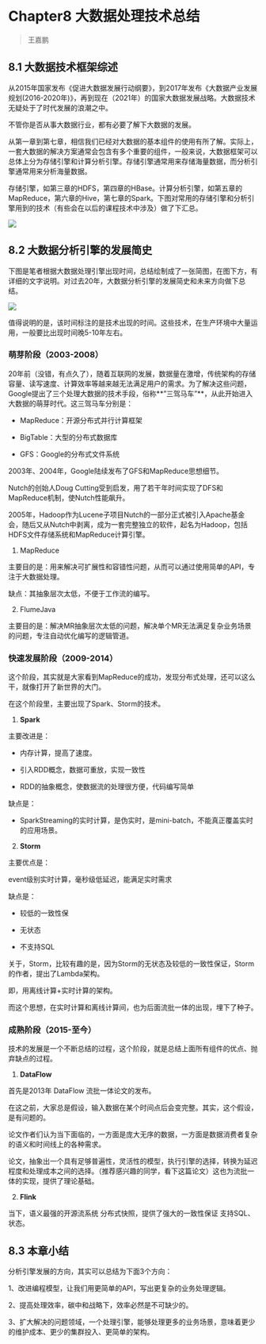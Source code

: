 # Chapter8 大数据处理技术总结

> 王嘉鹏

## 8.1 大数据技术框架综述

从2015年国家发布《促进大数据发展行动纲要》，到2017年发布《大数据产业发展规划(2016-2020年)》，再到现在（2021年）的国家大数据发展战略。大数据技术无疑处于了时代发展的浪潮之中。

不管你是否从事大数据行业，都有必要了解下大数据的发展。

从第一章到第七章，相信我们已经对大数据的基本组件的使用有所了解。实际上，一套大数据的解决方案通常会包含有多个重要的组件，一般来说，大数据框架可以总体上分为存储引擎和计算分析引擎。存储引擎通常用来存储海量数据，而分析引擎通常用来分析海量数据。

存储引擎，如第三章的HDFS，第四章的HBase。计算分析引擎，如第五章的MapReduce，第六章的Hive，第七章的Spark。下图对常用的存储引擎和分析引擎用到的技术（有些会在以后的课程技术中涉及）做了下汇总。

![](https://gitee.com/shenhao-stu/Big-Data/raw/master/doc_imgs/ch8.1.png)

## 8.2 大数据分析引擎的发展简史

下图是笔者根据大数据处理引擎出现时间，总结绘制成了一张简图，在图下方，有详细的文字说明。对过去20年，大数据分析引擎的发展简史和未来方向做下总结。

![](https://gitee.com/shenhao-stu/Big-Data/raw/master/doc_imgs/ch8.2.png)

值得说明的是，该时间标注的是技术出现的时间。这些技术，在生产环境中大量运用，一般要比出现时间晚5-10年左右。

### 萌芽阶段（2003-2008）

20年前（没错，有点久了），随着互联网的发展，数据量在激增，传统架构的存储容量、读写速度、计算效率等越来越无法满足用户的需求。为了解决这些问题，Google提出了三个处理大数据的技术手段，俗称**”三驾马车”**，从此开始进入大数据的萌芽时代。这三驾马车分别是：

- MapReduce：开源分布式并行计算框架

- BigTable：大型的分布式数据库

- GFS：Google的分布式文件系统

2003年、2004年，Google陆续发布了GFS和MapReduce思想细节。

Nutch的创始人Doug Cutting受到启发，用了若干年时间实现了DFS和MapReduce机制，使Nutch性能飙升。

2005年，Hadoop作为Lucene子项目Nutch的一部分正式被引入Apache基金会，随后又从Nutch中剥离，成为一套完整独立的软件，起名为Hadoop，包括HDFS文件存储系统和MapReduce计算引擎。

1. MapReduce

主要目的是：用来解决可扩展性和容错性问题，从而可以通过使用简单的API，专注于大数据处理。

缺点：其抽象层次太低，不便于工作流的编写。

2. FlumeJava

主要目的是：解决MR抽象层次太低的问题，解决单个MR无法满足复杂业务场景的问题，专注自动优化编写的逻辑管道。

### 快速发展阶段（2009-2014）

这个阶段，其实就是大家看到MapReduce的成功，发现分布式处理，还可以这么干，就像打开了新世界的大门。

在这个阶段里，主要出现了Spark、Storm的技术。 

1. **Spark**

主要改进是：

- 内存计算，提高了速度。

- 引入RDD概念，数据可重放，实现一致性

- RDD的抽象概念，使数据流的处理很方便，代码编写简单

缺点是：

- SparkStreaming的实时计算，是伪实时，是mini-batch，不能真正覆盖实时的应用场景。

2. **Storm**

主要优点是：

event级别实时计算，毫秒级低延迟，能满足实时需求

缺点是：

- 较低的一致性保

- 无状态

- 不支持SQL

关于，Storm，比较有趣的是，因为Storm的无状态及较低的一致性保证，Storm的作者，提出了Lambda架构。

即，用离线计算+实时计算的架构。

而这个思想，在实时计算和离线计算间，也为后面流批一体的出现，埋下了种子。

### 成熟阶段（2015-至今）

技术的发展是一个不断总结的过程，这个阶段，就是总结上面所有组件的优点、抛弃缺点的过程。

1. **DataFlow**

首先是2013年 DataFlow 流批一体论文的发布。

在这之前，大家总是假设，输入数据在某个时间点后会变完整。其实，这个假设，是有问题的。

论文作者们认为当下面临的，一方面是庞大无序的数据，一方面是数据消费者复杂的语义和时间线上的各种需求。

论文，抽象出一个具有足够普遍性，灵活性的模型，执行引擎的选择，转换为延迟程度和处理成本之间的选择。（推荐感兴趣的同学，看下这篇论文）这也为流批一体的实现，提供了理论基础。

2. **Flink**

当下，语义最强的开源流系统 分布式快照，提供了强大的一致性保证 支持SQL、状态。

## 8.3 本章小结

分析引擎发展的方向，其实可以总结为下面3个方向：

1、改进编程模型，让我们用更简单的API，写出更复杂的业务处理逻辑。

2、提高处理效率，碳中和战略下，效率必然是不可缺少的。

3、扩大解决的问题领域，一个处理引擎，能够处理更多的业务场景，意味着更少的维护成本、更少的集群投入、更简单的架构。